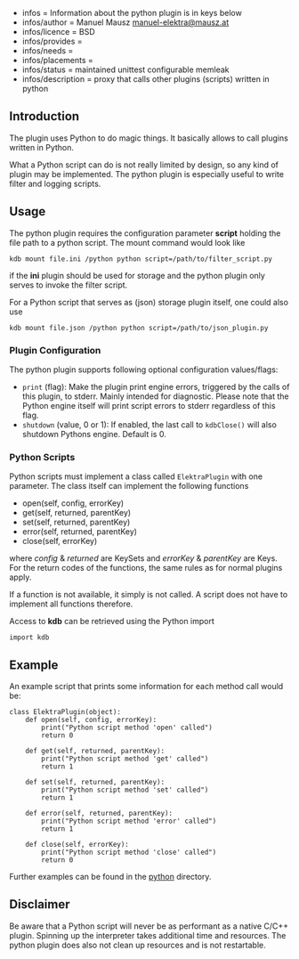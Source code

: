 - infos = Information about the python plugin is in keys below
- infos/author = Manuel Mausz <manuel-elektra@mausz.at>
- infos/licence = BSD
- infos/provides =
- infos/needs =
- infos/placements =
- infos/status = maintained unittest configurable memleak
- infos/description = proxy that calls other plugins (scripts) written in python

## Introduction ##

The plugin uses Python to do magic things. It basically allows to call plugins written in Python.

What a Python script can do is not really limited by design, so any kind of plugin may be
implemented. The python plugin is especially useful to write filter and logging scripts.

## Usage ##

The python plugin requires the configuration parameter **script** holding the file path to a
python script. The mount command would look like

    kdb mount file.ini /python python script=/path/to/filter_script.py

if the **ini** plugin should be used for storage and the python plugin only serves to invoke the
filter script.

For a Python script that serves as (json) storage plugin itself, one could also use

    kdb mount file.json /python python script=/path/to/json_plugin.py

### Plugin Configuration ###

The python plugin supports following optional configuration values/flags:

- `print` (flag): Make the plugin print engine errors, triggered by the calls of
  this plugin, to stderr. Mainly intended for diagnostic. Please note that the
  Python engine itself will print script errors to stderr regardless of this flag.
- `shutdown` (value, 0 or 1): If enabled, the last call to `kdbClose()` will also
  shutdown Pythons engine. Default is 0.

### Python Scripts ###

Python scripts must implement a class called `ElektraPlugin` with one parameter.
The class itself can implement the following functions

- open(self, config, errorKey)
- get(self, returned, parentKey)
- set(self, returned, parentKey)
- error(self, returned, parentKey)
- close(self, errorKey)

where *config* & *returned* are KeySets and *errorKey* & *parentKey* are Keys.
For the return codes of the functions, the same rules as for normal plugins apply.

If a function is not available, it simply is not called. A script does not have to
implement all functions therefore.

Access to **kdb** can be retrieved using the Python import

    import kdb

## Example ##

An example script that prints some information for each method call would be:

    class ElektraPlugin(object):
        def open(self, config, errorKey):
            print("Python script method 'open' called")
            return 0

        def get(self, returned, parentKey):
            print("Python script method 'get' called")
            return 1

        def set(self, returned, parentKey):
            print("Python script method 'set' called")
            return 1

        def error(self, returned, parentKey):
            print("Python script method 'error' called")
            return 1

        def close(self, errorKey):
            print("Python script method 'close' called")
            return 0

Further examples can be found in the [python](python/) directory.

## Disclaimer ##

Be aware that a Python script will never be as performant as a native C/C++ plugin.
Spinning up the interpreter takes additional time and resources. The python plugin
does also not clean up resources and is not restartable.

